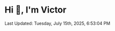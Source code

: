 <h1>Hi 👋, I'm Victor </h1>

<!--RECENT_ACTIVITY:start-->
<!--RECENT_ACTIVITY:end-->

<!--RECENT_ACTIVITY:last_update-->
Last Updated: Tuesday, July 15th, 2025, 6:53:04 PM
<!--RECENT_ACTIVITY:last_update_end-->
